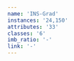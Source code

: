 ```yaml
---
name: 'INS-Grad'
instances: '24,150'
attributes: '33'
classes: '6'
imb_ratio: '-'
link: '-'
---
```

